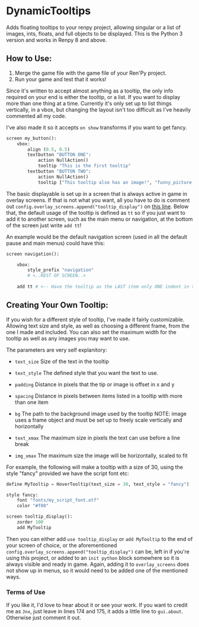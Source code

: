 # DynamicTooltips
Adds floating tooltips to your renpy project, allowing singular or a list of images, ints, floats, and full objects to be displayed. This is the Python 3 version and works in Renpy 8 and above.

## How to Use:

1. Merge the game file with the game file of your Ren'Py project.
2. Run your game and test that it works!

Since it's written to accept almost anything as a tooltip, the only info required on your end is either the tooltip, or a list. If you want to display more than one thing at a time. Currently it's only set up to list things vertically, in a vbox, but changing the layout isn't too difficult as I've heavily commented all my code.

I've also made it so it accepts `on show` transforms if you want to get fancy.

```py
screen my_button():
    vbox:
        align (0.5, 0.5)
        textbutton "BUTTON ONE":
            action NullAction()
            tooltip "This is the first tooltip"
        textbutton "BUTTON TWO":
            action NullAction()
            tooltip ["This tooltip also has an image!", "funny_picture.png"]
```

The basic displayable is set up in a screen that is always active in game in overlay screens. If that is not what you want, all you have to do is comment out `config.overlay_screens.append("tooltip_display")` on [this line](https://github.com/HyJyncks/DynamicTooltips/blob/882951fd95f44adb299c90981bced46fa273cfd1/game/utility/DynamicTooltips.rpy#L175). Below that, the default usage of the tooltip is defined as `tt` so if you just want to add it to another screen, such as the main menu or navigation, at the bottom of the screen just write `add tt`!

An example would be the default navigation screen (used in all the default pause and main menus) could have this:
```py
screen navigation():

    vbox:
        style_prefix "navigation"
        # <..REST OF SCREEN..>
        
    add tt # <-- Have the tooltip as the LAST item only ONE indent in to be above all other screen elements
```

## Creating Your Own Tooltip:

If you wish for a different style of tooltip, I've made it fairly customizable. Allowing text size and style, as well as choosing a different frame, from the one I made and included. You can also set the maximum width for the tooltip as well as any images you may want to use.

The parameters are very self explanitory:
- `text_size` Size of the text in the tooltip

- `text_style` The defined style that you want the text to use.

- `padding` Distance in pixels that the tip or image is offset in x and y

- `spacing` Distance in pixels between items listed in a tooltip with more than one item

- `bg` The path to the background image used by the tooltip
NOTE: image uses a frame object and must be set up to freely scale vertically and horizontally

- `text_xmax` The maximum size in pixels the text can use before a line break

- `img_xmax` The maximum size the image will be horizontally, scaled to fit

For example, the following will make a tooltip with a size of 30, using the style "fancy" provided we have the script font etc:
```py
define MyTooltip = HoverTooltip(text_size = 30, text_style = "fancy")

style fancy:
    font "fonts/my_script_font.otf"
    color "#f00"

screen tooltip_display():
    zorder 100
    add MyTooltip
```

Then you can either add `use tooltip_display` or `add MyTooltip` to the end of your screen of choice, or the aforementioned `config.overlay_screens.append("tooltip_display")` can be, left in if you're using this project, or added to an `init python` block somewhere so it is always visible and ready in game. Again, adding it to `overlay_screens` does not show up in menus, so it would need to be added one of the mentioned ways.

### Terms of Use

If you like it, I'd love to hear about it or see your work. If you want to credit me as `Jnx`, just leave in lines 174 and 175, it adds a little line to `gui.about`. Otherwise just comment it out.
